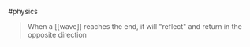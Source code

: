 #physics 

> When a [[wave]] reaches the end, it will "reflect" and return in the opposite direction